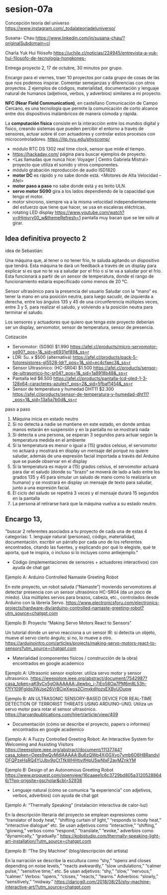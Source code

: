 # sesion-07a

Concepción teoría del universo
<https://www.instagram.com/_todalateoriadeluniverso/>

Susana- Chau <https://www.linkedin.com/in/susana-chau/?originalSubdomain=cl>

Charla Yuk Hui filósofo <https://uchile.cl/noticias/224945/entrevista-a-yuk-hui-filosofo-de-tecnologia-hongkones->

Entrega proyecto 2, 17 de octubre, 30 minutos por grupo.  

Encargo para el viernes, traer 10 proyectos por cada grupo de cosas de las que nos podemos inspirar. Comentar semejanzas y diferencias con otros proyectos. 2 ejemplos de códigos, materialidad, documentación y lenguaje natural de humanos (adjetivos, verbos, y adverbios) similares a mi proyecto.

**NFC (Near Field Communication)**, en castellano Comunicación de Campo Cercano, es una tecnología que permite la comunicación de corto alcance entre dos dispositivos inalámbricos de manera cómoda y rápida.

La **computación física** consiste en la interacción entre los mundos digital y físico, creando sistemas que pueden percibir el entorno a través de sensores, actuar sobre él con actuadores y controlar estos procesos con microcontroladores.
<https://itp.nyu.edu/physcomp/>

- módulo RTC DS 1302 real time clock, sensor que mide el tiempo.
- <https://hackaday.com/> página para buscar ejemplos de proyecto.
- <Las llamadas que nunca hice: Voyager | Centro Gabriela Mistral> proyecto que utiliza el sonido y otros componentes.
- módulo grabación reproducción de audio ISD1820
- **motor DC** es rápido y no sabe donde está. <Motores de Alta Velocidad – Afel>
- **motor paso a paso** no sabe donde está y es lento ULN.
- **servo motor SG90** gira a los lados dependiendo de la capacidad que tengo el motor.
- motor síncrono, siempre va a la misma velocidad independientemente del esfuerzo que tiene que hacer, se usa en escaleras eléctricas.
- rotating LED display <https://www.youtube.com/watch?v=tHjmvry00_w&themeRefresh=1> pantalla muy bacan que se lee solo al girar.
  
## Idea definitiva proyecto 2

idea de Sebastián:

Una máquina que, al tener o no tener frío, te saluda agitando un dispositivo que tendrá. Esta máquina te dará un feedback a través de un display para explicar si es que no te va a saludar por el frío o si te va a saludar por el frío. Esta funcionará a partir de un sensor de temperatura, donde el rango de funcionamiento estaría especificado como menos de 20 °C.

Sensor ultrasónico para la presencia del usuario
Saludar con la “mano” es tener la mano en una posición neutra, para luego sacudir, de izquierda a derecha, entre los ángulos 135 y 45 de una circunferencia múltiples veces, entre 3 y 5, para realizar el saludo, y volviendo a la posición neutra para terminar el saludo.

Los sensores y actuadores que quiero que tenga este proyecto deberían ser un display, servomotor, sensor de temperatura, sensor de presencia.

Cotización

- Servomotor: (SG90) $1.990 <https://afel.cl/products/micro-servomotor-sg90?_pos=1&_sid=e6931ef89&_ss=r>
- LDR: 5u. x $500 (alternativa) <https://afel.cl/products/pack-5-fotoresistores-gl5528-ldr?_pos=1&_sid=ec4cfaec3&_ss=r>
- Sensor Ultrasónico: (HC-SR04) $1.500 <https://afel.cl/products/sensor-de-ultrasonico-hc-sr04?_pos=1&_sid=1a8918b48&_ss=r>
- Pantalla led $6.500 <https://afel.cl/products/pantalla-lcd-oled-1-3-128x64-caracteres-azules?_pos=2&_sid=5fbaf1454&_ss=r>
- Sensor de temperatura y humedad DHT11 $2.300 <https://afel.cl/products/sensor-de-temperatura-y-humedad-dht11?_pos=1&_sid=13a5a7b0d&_ss=r>
  
paso a paso

1. Máquina inicia en estado neutro
2. Si no detecta a nadie se mantiene en este estado, en donde ambas manos estarán en suspensión y en la pantalla no se mostrará nada
3. Si detecta a una persona, se esperan 3 segundos para actuar según la temperatura medida en el ambiente
4. Si la temperatura es menor o igual a (15) grados celsius, el servomotor no actuará y mostrará en display un mensaje del porqué no quiere saludar, además de una expresión facial importada a través del Arduino que se puede observar en el display
5. Si la temperatura es mayor a (15) grados celsius, el servomotor actuará para dar el saludo (donde su "brazo" se moverá de lado a lado entre los grados 135 y 45 para simular un saludo de mano como lo realizaría un humano) y se mostrará en display un mensaje de texto para saludar, junto a una expresión facial.
6. El ciclo del saludo se repetirá 3 veces y el mensaje durará 15 segundos en la pantalla
7. La persona al retirarse hará que la máquina vuelva a su estado neutro.

## Encargo 13,
"buscar 2 referentes asociados a tu proyecto de cada una de estas 4 categorías: 1. lenguaje natural (personas), código, materialidad, documentación. escribir un párrafo por cada uno de los referentes encontrados, citando las fuentes, y explicando por qué lo elegiste, qué te aporta, qué te inspira, o incluso si lo incluyes como antiejemplo."

- Código (implementaciones de sensores + actuadores interactivos) con ayuda de chat gpt

Ejemplo A: Arduino Controlled Namaste Greeting Robot
  
En este proyecto, un robot saluda (“Namaste”) moviendo servomotores al detectar presencia con un sensor ultrasónico HC-SR04 (da un poco de miedo). Usa múltiples servos para brazos, cabeza, etc., controlados desde Arduino con la librería Servo.
<https://www.electronicsforu.com/electronics-projects/hardware-diy/arduino-controlled-namaste-greeting-robot?utm_source=chatgpt.com>

Ejemplo B: Proyecto “Making Servo Motors React to Sensors”

Un tutorial donde un servo reacciona a un sensor IR: si detecta un objeto, mueve el servo cierto ángulo; si no, lo mueve a otro.
<https://arduinointro.com/articles/projects/making-servo-motors-react-to-sensors?utm_source=chatgpt.com>

- Materialidad (componentes físicos / construcción de la obra) encontrados en google academico
 
Ejemplo A: Ultrasonic sensor explorer. utiliza servo motor y sensor ultrasonico. 
<https://ieeexplore.ieee.org/abstract/document/7542987?casa_token=aK9yCv5gOjkAAAAA:JIewbo_j-7jEo58Oa7PM6m8L53h-f7fY109Fgldq3WJse26VrBCjeXwos2CimxkdltpzsEXBvUOupw>

Ejemplo B: AN ULTRASONIC SENSORY-BASED DEVICE FOR REAL-TIME DETECTION OF TERRORIST THREATS USING ARDUINO-UNO. Utiliza un servo motor para rotar el sensor ultrasónico. 
<https://harvardpublications.com/hijert/article/view/409>

- Documentación (cómo se describe el proyecto, papers o informes) encontrados en google academico 

Ejemplo A: A Fuzzy Controlled Greeting Robot: An Interactive System for Welcoming and Assisting Visitors
<https://ieeexplore.ieee.org/abstract/document/11137744?casa_token=Oees9wQvMdIAAAAA:Bu6zQWp4Xj0GXyo7vmb6O6H8RandvlOFQPzeHsRQ4YUJbv9qCtTfkWHHtjyjfHpU5wNlxF2ayMZnkYM>

Ejemplo B: Design of an Autonomous Greeting Robot
<https://www.proquest.com/openview/16caaee1c6c3729bd805a31205288646/1?pq-origsite=gscholar&cbl=52938>

- Lenguaje natural (cómo se comunica “la experiencia” con adjetivos, verbos, adverbios)  con ayuda de chat gpt

Ejemplo A: “Thermally Speaking” (instalación interactiva de calor-luz)

En la descripción literaria del proyecto se emplean expresiones como “translator of body heat,” “shifting curtain of light,” “responds to body heat,” “interactive dialogue” etc. Se usan adjetivos como “interactive,” “shifting,” “glowing,” verbos como “respond,” “translate,” “evoke,” adverbios como “dynamically,” “gradually.”
<https://kobistudio.com/thermally-speaking-light-art-installation/?utm_source=chatgpt.com>

Ejemplo B: “The Shy Machine” (blog/descripción del artista)

En la narración se describe la escultura como “shy,” “opens and closes depending on noise levels,” “reacts awkwardly,” “slow undulations,” “calmer pulse,” “sensitive time,” etc. Se usan adjetivos: “shy,” “slow,” “nervous,” “calmer.” Verbos: “opens,” “closes,” “reacts,” “learns.” Adverbios: “slowly,” “sensitively,” “midway.” 
<https://daricgill.com/2018/08/25/shy-machine-interactive-art/?utm_source=chatgpt.com>

